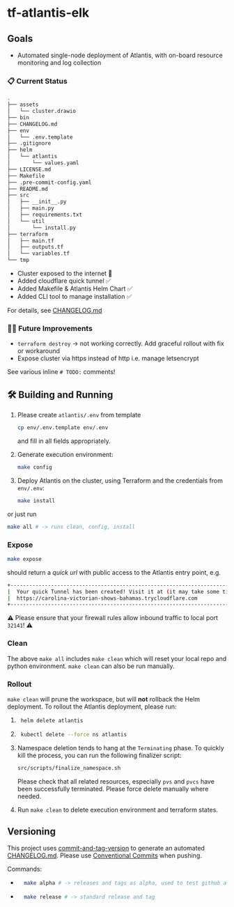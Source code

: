 # tf-atlantis-elk

## Goals

* Automated single-node deployment of Atlantis, with on-board resource monitoring and log collection

### 📋 Current Status
```bash
.
├── assets
│   └── cluster.drawio
├── bin
├── CHANGELOG.md
├── env
│   └── .env.template
├── .gitignore
├── helm
│   └── atlantis
│       └── values.yaml
├── LICENSE.md
├── Makefile
├── .pre-commit-config.yaml
├── README.md
├── src
│   ├── __init__.py
│   ├── main.py
│   ├── requirements.txt
│   └── util
│       └── install.py
├── terraform
│   ├── main.tf
│   ├── outputs.tf
│   └── variables.tf
└── tmp
```

* Cluster exposed to the internet 🎉
* Added cloudflare quick tunnel ✅
* Added Makefile & Atlantis Helm Chart ✅
* Added CLI tool to manage installation ✅

For details, see [CHANGELOG.md](CHANGELOG.md)

### 🧑‍🏭 Future Improvements

* `terraform destroy` -> not working correctly. Add graceful rollout with fix or workaround
* Expose cluster via https instead of http i.e. manage letsencrypt

See various inline `# TODO:` comments!

## 🛠️ Building and Running

1. Please create `atlantis/.env` from template
    ```bash
    cp env/.env.template env/.env
    ```
    and fill in all fields appropriately.

2. Generate execution environment:
    ```bash
    make config
    ```

3. Deploy Atlantis on the cluster, using Terraform and the credentials from `env/.env`:
    ```bash
    make install
    ```
or just run

```bash
make all # -> runs clean, config, install
```

### Expose

```bash
make expose
```
should return a *quick url* with public access to the Atlantis entry point, e.g.
```bash
+--------------------------------------------------------------------------------------------+
|  Your quick Tunnel has been created! Visit it at (it may take some time to be reachable):  |
|  https://carolina-victorian-shows-bahamas.trycloudflare.com                                |
+--------------------------------------------------------------------------------------------+
```

⚠️ Please ensure that your firewall rules allow inbound traffic to local port `32141`! ⚠️

### Clean

The above `make all` includes `make clean` which will reset your local repo and python environment. `make clean` can also be run manually.

### Rollout

`make clean` will prune the workspace, but will **not** rollback the Helm deployment. To rollout the Atlantis deployment, please run:

1. ```bash
    helm delete atlantis
    ```
2. ```bash
    kubectl delete --force ns atlantis
    ```
3. Namespace deletion tends to hang at the `Terminating` phase. To quickly kill the process, you can run the following finalizer script:
    ```bash
    src/scripts/finalize_namespace.sh
    ```
   Please check that all related resources, especially `pvs` and `pvcs` have been successfully terminated. Please force delete manually where needed.

4. Run `make clean` to delete execution environment and terraform states.

## Versioning

This project uses [commit-and-tag-version](https://github.com/absolute-version/commit-and-tag-version) to generate an automated [CHANGELOG.md](CHANGELOG.md).
Please use [Conventional Commits](https://www.conventionalcommits.org/en/v1.0.0/#summary) when pushing.

Commands:

* ```bash
    make alpha # -> releases and tags as alpha, used to test github actions
    ```

* ```bash
    make release # -> standard release and tag
    ```
